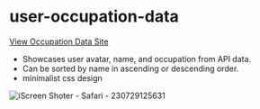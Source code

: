 # user-occupation-data

<a href="https://64c5a320f4454932be69a829--occupationdata.netlify.app
"> View Occupation Data Site </a>

- Showcases user avatar, name, and occupation from API data.
- Can be sorted by name in ascending or descending order.
- minimalist css design

![iScreen Shoter - Safari - 230729125631](https://github.com/MichelBDLC/user-occupation-data/assets/103394185/a65d7d1b-f1d3-49d7-841f-42b6797c05c0)
